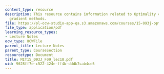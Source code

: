 ```yaml
---
content_type: resource
description: This resource contains information related to Optimality conditions and
  gradient methods.
file: https://ol-ocw-studio-app-qa.s3.amazonaws.com/courses/15-093j-optimization-methods-fall-2009/9628ff7ec522424eff4bdddb7cab4ce5_MIT15_093J_F09_lec18.pdf
file_type: application/pdf
learning_resource_types:
- Lecture Notes
ocw_type: OCWFile
parent_title: Lecture Notes
parent_type: CourseSection
resourcetype: Document
title: MIT15_093J_F09_lec18.pdf
uid: 9628ff7e-c522-424e-ff4b-dddb7cab4ce5
---
```


